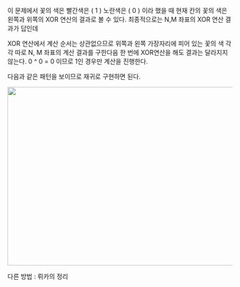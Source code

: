 이 문제에서 꽃의 색은 빨간색은 ( 1 ) 노란색은 ( 0 ) 이라 했을 때
현재 칸의 꽃의 색은 왼쪽과 위쪽의 XOR 연산의 결과로 볼 수 있다.
최종적으로는 N,M 좌표의 XOR 연산 결과가 답인데

XOR 연산에서 계산 순서는 상관없으므로
위쪽과 왼쪽 가장자리에 피어 있는 꽃의 색 각각 따로 N, M 좌표의 계산 결과를 구한다음 한 번에 XOR연산을 해도 결과는 달라지지 않는다.
0 ^ 0 = 0 이므로 1인 경우만 계산을 진행한다.


다음과 같은 패턴을 보이므로 재귀로 구현하면 된다.

<img src="https://github.com/user-attachments/assets/ea38954a-83bd-4b5b-9177-9ce4a846ceb8" width="600" height="400"/>


다른 방법 : 뤼카의 정리
